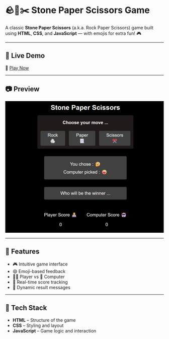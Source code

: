 # 🪨📄✂️ Stone Paper Scissors Game

A classic **Stone Paper Scissors** (a.k.a. Rock Paper Scissors) game built using **HTML**, **CSS**, and **JavaScript** — with emojis for extra fun! 🎮

---

## 🚀 Live Demo

🔗 [Play Now](https://dotsatya.github.io/Stone-Paper-Scissors-Game/)  

---

## 📷 Preview

![Game Screenshot](./image.png)

---

## 🧠 Features

- 🎮 Intuitive game interface
- 😄 Emoji-based feedback
- 🧑‍💻 Player vs 🤖 Computer
- 🧮 Real-time score tracking
- 💬 Dynamic result messages

---

## 🧾 Tech Stack

- **HTML** – Structure of the game
- **CSS** – Styling and layout
- **JavaScript** – Game logic and interaction

